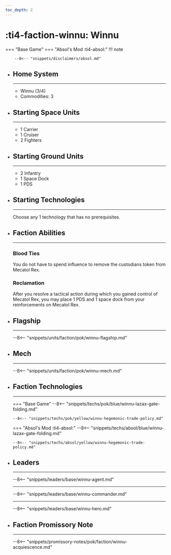 ```yaml
---
toc_depth: 2
---
```


# :ti4-faction-winnu: Winnu
=== "Base Game"
=== "Absol's Mod :ti4-absol:" 
    !!! note

        --8<-- "snippets/disclaimers/absol.md"

<div class="grid cards" markdown>

-   ## __Home System__

    ---

    * Winnu (3/4)
    * Commodities: 3

</div>

<div class="grid cards" markdown>

-   ## __Starting Space Units__

    ---

    * 1 Carrier
    * 1 Cruiser
    * 2 Fighters

-   ## __Starting Ground Units__

    ---

    * 2 Infantry
    * 1 Space Dock
    * 1 PDS

-   ## __Starting Technologies__

    ---
    Choose any 1 technology that has no prerequisites.

-   ## __Faction Abilities__

    ---
    ### **Blood Ties**
    
    You do not have to spend influence to remove the custodians token from Mecatol Rex.

    ### **Reclamation**

    After you resolve a tactical action during which you gained control of Mecatol Rex, you may place 1 PDS and 1 space dock from your reinforcements on Mecatol Rex.

-   ## __Flagship__

    ---
    --8<-- "snippets/units/faction/pok/winnu-flagship.md"

-   ## __Mech__

    ---
    --8<-- "snippets/units/faction/pok/winnu-mech.md"

-   ## __Faction Technologies__

    ---
    === "Base Game"
        --8<-- "snippets/techs/pok/blue/winnu-lazax-gate-folding.md"

        --8<-- "snippets/techs/pok/yellow/winnu-hegemonic-trade-policy.md"

    === "Absol's Mod :ti4-absol:"
        --8<-- "snippets/techs/absol/blue/winnu-lazax-gate-folding.md"

        --8<-- "snippets/techs/absol/yellow/winnu-hegemonic-trade-policy.md"

-   ## __Leaders__

    ---
    
    --8<-- "snippets/leaders/base/winnu-agent.md"

    ---

    --8<-- "snippets/leaders/base/winnu-commander.md"

    ---

    --8<-- "snippets/leaders/base/winnu-hero.md"

-   ## __Faction Promissory Note__

    ---
    --8<-- "snippets/promissory-notes/pok/faction/winnu-acquiescence.md"

</div>